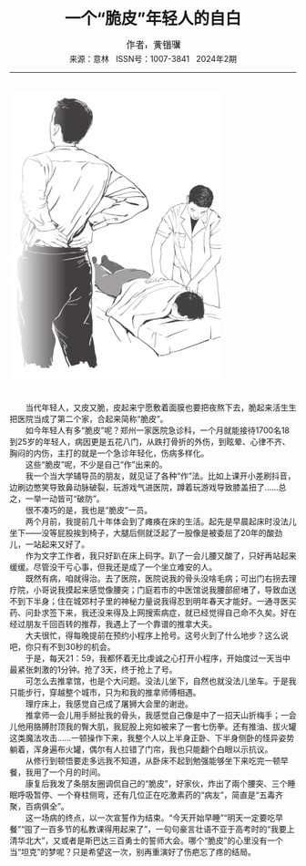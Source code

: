 # <center>一个“脆皮”年轻人的自白</center>

<div align=center><img src="https://raw.githubusercontent.com/leaguecn/magazines/main/img_authors/%25d7%25f7%25d5%25df%25a3%25ba%25bb%25c6%25ef%25c7%25e6%25f7.jpg"></div>

<center>来源：意林   ISSN号：1007-3841   2024年2期</center>

* * *

<br>![](https://raw.githubusercontent.com/leaguecn/magazines/main/img/yili20240215-1-l.jpg)

  
<br>　　当代年轻人，又皮又脆，皮起来宁愿敷着面膜也要把夜熬下去，脆起来活生生把医院当成了第二个家，合起来简称“脆皮”。  
　　如今年轻人有多“脆皮”呢？郑州一家医院急诊科，一个月就能接待1700名18到25岁的年轻人，病因更是五花八门，从跌打骨折的外伤，到眩晕、心律不齐、胸闷的内伤，主打的就是一个急诊年轻化，伤病多样化。  
　　这些“脆皮”呢，不少是自己“作”出来的。  
　　我一个当大学辅导员的朋友，就见证了各种“作”法。比如上课开小差刷抖音，边刷边憋笑导致鼻动脉破裂，玩游戏气进医院，蹲着玩游戏导致膝盖扭了……总之，一举一动皆可“破防”。  
　　很不凑巧的是，我也是“脆皮”一员。  
　　两个月前，我提前几十年体会到了瘫痪在床的生活。起先是早晨起床时没法儿坐下——没等屁股挨到椅子，大腿后侧就泛起了一股像是被委屈了20年的酸劲儿，一站起来又好了。  
　　作为文字工作者，我只好趴在床上码字。趴了一会儿腰又酸了，只好再站起来缓缓。尽管没干亏心事，但我还是成了一个坐立难安的人。  
　　既然有病，咱就得治。去了医院，医院说我的骨头没啥毛病；可出门右拐去理疗院，小哥说我摸起来感觉像腰突；门庭若市的中医馆说我腰部瘀堵了，导致血送不到下半身；住在城郊村子里的神秘力量说我得忍到明年春天才能好。一通寻医买药、问卦求签下来，我还没来得及上网搜索病症，就已经觉得自己命不久矣。好在经过朋友千回百转的推荐，我遇上了一个靠谱的推拿大夫。  
　　大夫很忙，得每晚提前在预约小程序上抢号。这号火到了什么地步？这么说吧，你只有不到30秒的机会。  
　　于是，每天21：59，我都怀着无比虔诚之心打开小程序，开始度过一天当中最紧张刺激的1分钟。抢了3天，终于抢上了号。  
　　可怎么去推拿馆，也是个大问题。没法儿坐下，自然也就没法儿坐车。于是我只能步行，穿越整个城市，只为和我的推拿师傅相遇。  
　　理疗床上，我感觉自己成了屠狮大会里的谢逊。  
　　推拿师一会儿用手掰扯我的骨头，我感觉自己像是中了一招天山折梅手；一会儿他用胳膊肘顶我的臀大肌，我屁股上宛如被来了一套七伤拳。还有推油、拔火罐这类魔法攻击……一顿操作下来，我整个人以上半身正卧、下半身侧卧的怪异姿势躺着，浑身遍布火罐，偶尔有人拉错了门帘，我也只能翻个白眼以示抗议。  
　　从修行到顿悟要走多远我不知道，从卧床不起到勉强能够坐下来吃完一顿早餐，我用了一个月的时间。  
　　康复后我发了条朋友圈调侃自己的“脆皮”，好家伙，炸出了兩个腰突、三个睡眠呼吸暂停、一个脊柱侧弯，还有几位正在吃激素药的“病友”，简直是“五毒齐聚，百病俱全”。  
　　这一场病的终点，以一次宣誓作为结束。“今天开始早睡”“明天一定要吃早餐”“囤了一百多节的私教课得用起来了”，一句句豪言壮语不亚于高考时的“我要上清华北大”，又或者是斯巴达三百勇士的誓师大会。哪个“脆皮”的心里没有一个当“坦克”的梦呢？只是希望这一次，别再重演好了伤疤忘了疼的结局。

